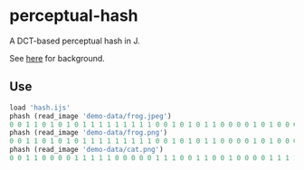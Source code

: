 # perceptual-hash

A DCT-based perceptual hash in J.

See [here](https://www.phash.org/docs/pubs/thesis_zauner.pdf) for background.

## Use

```j
load 'hash.ijs'
phash (read_image 'demo-data/frog.jpeg')
0 0 1 1 0 1 0 1 0 1 1 1 1 1 1 1 1 1 0 0 1 0 1 0 1 1 0 0 0 0 1 0 1 0 0 0 0 1 1 1 0 1 1 0 1 1 0 0 0 0 0 1 1 1 0 1 0 0 1 0 1 0 0 0
phash (read_image 'demo-data/frog.png')
0 0 1 1 0 1 0 1 0 1 1 1 1 1 1 1 1 1 0 0 1 0 1 0 1 1 0 0 0 0 1 0 1 0 0 0 0 1 1 1 0 1 1 0 1 1 0 0 0 0 0 1 1 1 0 1 0 0 1 0 1 0 0 0
phash (read_image 'demo-data/cat.png')
0 0 1 1 0 0 0 0 1 1 1 1 1 0 0 0 0 0 1 1 1 0 0 1 1 0 0 1 0 0 0 0 1 1 1 1 1 0 0 1 0 0 1 1 1 1 0 0 1 1 0 1 1 0 0 0 0 1 1 1 1 0 0 1
```
